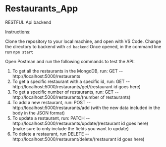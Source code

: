 # Restaurants_App

RESTFUL Api backend

Instructions:

Clone the repository to your local machine, and open with VS Code.
Change the directory to backend with `cd backend`
Once opened, in the command line run
`npm start`

Open Postman and run the following commands to test the API:

1. To get all the restaurants in the MongoDB, run: GET -- http://localhost:5000/restaurants
2. To get a specific restaurant with a specific id, run: GET -- http://localhost:5000/restaurants/get/(restaurant id goes here)
3. To get a specific number of restaurants, run: GET -- http://localhost:5000/restaurants/(number of restaurants)
4. To add a new restaurant, run: POST -- http://localhost:5000/restaurants/add (with the new data included in the body in the JSON format)
5. To update a restaurant, run: PATCH -- http://localhost:5000/restaurants/update/(restaurant id goes here) (make sure to only include the fields you want to update)
6. To delete a restaurant, run DELETE -- http://localhost:5000/restaurant/delete/(restaurant id goes here)
